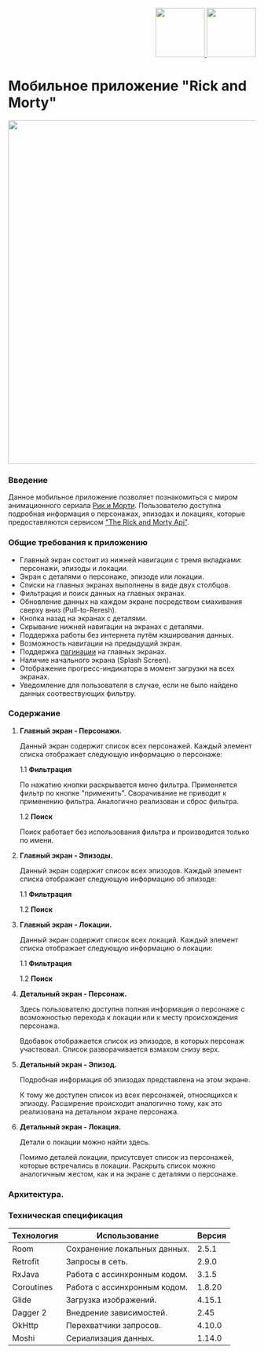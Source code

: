 <p align="right">
  <a href="../master/README.ru-RU.md">
    <img src="../master/docs/icons/russian.png" width="100"/>
  </a>
  <a href="../master/README.md">
    <img src="../master/docs/icons/english.png" width="100"/>
  </a>
</p>

# Мобильное приложение "Rick and Morty" 

<p>
    <img src="../master/docs/cover.gif" width="700"/>
</p>




### Введение
Данное мобильное приложение позволяет познакомиться с миром анимационного сериала [Рик и Морти](https://rick-i-morty.online/).
Пользователю доступна подробная информация о персонажах, эпизодах и локациях, которые предоставляются сервисом ["The Rick and Morty Api"](https://rickandmortyapi.com/).

### Общие требования к приложению

* Главный экран состоит из нижней навигации с тремя вкладками: персонажи, эпизоды и локации.
* Экран с деталями о персонаже, эпизоде или локации.
* Списки на главных экранах выполнены в виде двух столбцов.
* Фильтрация и поиск данных на главных экранах.
* Обновление данных на каждом экране посредством смахивания сверху вниз (Pull-to-Reresh).
* Кнопка назад на экранах с деталями.
* Скрывание нижней навигации на экранах с деталями.
* Поддержка работы без интернета путём кэширования данных.
* Возможность навигации на предыдущий экран.
* Поддержка [пагинации](https://ru.wikipedia.org/wiki/%D0%9F%D0%B0%D0%B3%D0%B8%D0%BD%D0%B0%D1%86%D0%B8%D1%8F) на главных экранах.
* Наличие начального экрана (Splash Screen).
* Отображение прогресс-индикатора в момент загрузки на всех экранах. 
* Уведомление для пользователя в случае, если не было найдено данных соотвествующих фильтру. 

### Содержание 

1) **Главный экран - Персонажи.** 

    Данный экран содержит список всех персонажей. Каждый элемент списка отображает следующую информацию о персонаже:
 
    1.1 **Фильтрация** 

    По нажатию кнопки раскрывается меню фильтра. Применяется фильтр по кнопке "применить". Сворачивание не приводит к применению фильтра. Аналогично реализован и сброс фильтра. 

    1.2 **Поиск** 

    Поиск работает без использования фильтра и производится только по имени. 
    

2) **Главный экран - Эпизоды.**

    Данный экран содержит список всех эпизодов.  Каждый элемент списка отображает следующую информацию об эпизоде: 
    
    1.1 **Фильтрация**

    1.2 **Поиск**

3) **Главный экран - Локации.**

    Данный экран содержит список всех локаций. Каждый элемент списка отображает следующую информацию о локации: 
    
    1.1 **Фильтрация**

    1.2 **Поиск**


4) **Детальный экран - Персонаж.**
    
    Здесь пользователю доступна полная информация о персонаже с возможностью перехода к локации или к месту происхождения персонажа.

    Вдобавок отображается список из эпизодов, в которых персонаж участвовал. Список разворачивается взмахом снизу верх.
    
5) **Детальный экран - Эпизод.**

    Подробная информация об эпизодах представлена на этом экране. 

    К тому же доступен список из всех персонажей, относящихся к эпизоду. Расширение происходит аналогично тому, как это реализована на детальном экране персонажа.

6) **Детальный экран - Локация.**

    Детали о локации можно найти здесь.

    Помимо деталей локации, присутсвует список из персонажей, которые встречались в локации. Раскрыть список можно аналогичным жестом, как и на экране с деталями о персонаже. 

### Архитектура. 


### Техническая спецификация

| Технология  | Использование | Версия |
| ------------- | ------------- | ------------- |
| Room  | Сохранение локальных данных.  | 2.5.1 |
| Retrofit | Запросы в сеть.  | 2.9.0 |
| RxJava | Работа с ассинхронным кодом.  | 3.1.5 |
| Coroutines | Работа с ассинхронным кодом.  | 1.8.20 |
| Glide | Загрузка изображений.  | 4.15.1 |
| Dagger 2 | Внедрение зависимостей.  | 2.45 |
| OkHttp | Перехватчики запросов.  | 4.10.0 |
| Moshi | Сериализация данных.  | 1.14.0 |
